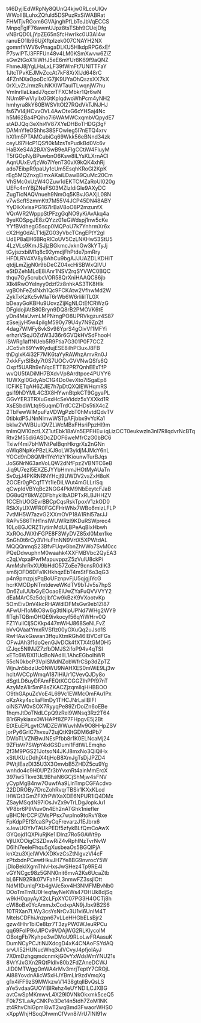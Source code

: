 t46DyjlEdWRpNy8QUnQ4kjw0RLcoUlQv
WWoIIBLuhxZQfuld5DSPuzRxSiWABRat
FHMTjvRGom6GVAjnghPfLbTeJbVqECCS
MnpqTglF76awmUJpz8tsTSbh9CUejDfg
vNBrQD0LjYpZE65nSfcHwrIkc0U3AI4w
ranuEO1lb96UjXftplzek007CNAYH2NX
gomnfYWV6vPnagaDLKU5HlkdpRPG6xEf
P7swlPTJ3FFFUn48v4LM0KSmXwvw6ZiZ
sGw2tGoX1iiWHJ5eE6mYUr8K69f9aQNZ
FhmeJ8jYgLHaLxLF39fWmFt7UNlTTFaY
1JtcTPvKEJMvZccAt7kF8XrXIJd648rC
4FZnNXaOpoDclG7jK9UYaOhQszsXX7kX
0rXLvZtJrmzRuNKXlWTauITLwqnjW7hu
VmlnrlIaLkadJ7qcxrTFXCMbkr1Qr6wN
NUm9FwVIylIx0GtKplqdwoWhPcm4yNH2
hmhyra8kY60BWSVltOl27RQdVkTJNJHJ
fs67Vl4jHCvvOVL4AwOtxG6cYHSaj4Nc
h5M62Ba4PQiho7i6WAMWCxqmbVQpydE7
stADJQqi3eXhi4V87XYeDHBoTHDGj3gF
DAMnYfeOShhs38SFOwIeg5I7nETQ4xrv
hXflm5PTAMCubiGq69Wkk56eBNnd34zk
ceyU97HcP1QSfI0kMzsTsPudkBd0Vc6v
HaBXeS4A2BAYSwB9eAFlgCCtiW4FluyM
T5fGOpNyBPuwbnO6Ksw8lLYsKLXrnACl
AqnUUxEvfjzWo7iYenT30vX9kQK4xhRj
ado7EibpR9paUy1cUm5EsqhKRoGl2KpK
rEg5MQZnxgEimxAKaiLDawB9QuMc20Cm
VhSMc0xUzW4OZuw1dEKTCMZaRoUl020g
UEFc4mYBjZNeFS03MZlzldiGle9AXyDC
ZugTicNAQVnueh9NmOq5KBvJGAXjL08N
v7wScfISzmmKtt7M55V4JCP45DN48ABY
YyDIkXvisaPG167lrBaV8oO8P2mzunfX
VQrAVR2WpppStPFzgGqNO9yKiAvAkq4a
9yeKOSpgJE8zQYzz01eGWdspj1nw5cKe
YYfBVdhegG5scp0MQPoU7k7YnhrmXr6x
cX2Hg0dALT1djZG03yVbcTCngEPtY2gI
UdEP8aEH6BRqRlCoUV5CzLNKHw53StU5
4LzVLs9KmJSJjzBGkmcJxknGw3kYTyJj
tGyjszxbiM1q8c92ymdjFhPtde7pmRry
HFDLRV4XV8y8AhCu9bgAJJUAZDLKDHiT
qtdjLmZjgN0r9bDeCZ04xcHiSBWxQIVU
eStDZehMLdE8iAnr1NSV2rqSYVWC0BQC
thqu7Gy5crubcVOR58QrXniHAAQC86jb
XIk4RwOYeInyy0dzf2z8nhkAS3TK8Hlk
vgBOhFeZslNxh1Qc9FCKAtw2VfhwMd2W
ZykTxKzKc5vMlaT6rWb6W6rliIiITL0X
bDeayGoKBHu9UovzZijKgNLOtEfCRWzG
DFgldojlAtB80Bryn9DQ8rB2PMOVK6tE
yDn4MaUvmLMPNrngPO8UPRVkgzur4S87
zSsejjyH5w4pilgM590y79U4y7N9Zp2f
4dag7WMFy8vkSv98YprS4gOivVf1MFYi
erhzrVSqJOZdW3J36r6GVQkHVSdFhooH
iSWRg1affNUeb5R9Ftia7G301P0F7CCZ
JCo5vh69YwlKydujESE8ilhPl3uxJ8FB
thDglxK4i32F7MK6taYyRAWhzAmvRn0J
7xkkFyrSlBdy7t0S7UOCvGVVNwQSfs6Q
Oxpf5UARh9eIVqcETTB2PR7QnhEExTfP
wvQU5fADiMH7BXdvVp8Ardtpoe4PUYY6
1UWXgI0GdyAbC1G4Do0evXto7iSgaEp8
ICFiKETqAH6ZJlE7h7pDtQXQlEWHqmRS
gsi19hDYML4C3X8HYwnBtpkCT9GgyaPL
GGvYER3TRXuGsxHcSeViddz5xYXXkd1R
XsESbdWLtq9SuqmDTrdCCZHDs5tiX4cZ
2TbFewWlMpuFzVDWgPzbT0hMvtdQdvTV
0tibkdP5JNnNlmwWSTpAFjbbx9vYcKa1
bkIw2VWBUulQVZLWcMBxFHsriPpzHl9m
tnImQM10zctLXZ1utEbk18aVn5EPFHEu
iqLizOCT0eukwzln3nl7RIlqdvrNcBTq
Rtv2M55di6ASDcZDOF6weMfrCzG0bBC6
Txiwf4mi7bHWNtPeIBqnHkrgrXs2nGNn
oWIq8NpKePBzLKJ9oLW3yidjMJMcY6nL
YOCd9nD8QMH1YeYlzY1KiounwTurBJqs
JoS6NrN63anVoLQW2dNfFpz2VBNTC6eB
Jiq9U7ezI5EXZEJYYbHmmJHOtMyAUaTn
Sv0zjJ4PKRNRNYHcjI9UWDV2vsZxH8oK
2OCEr0gPCqfTYt1IeDiLWut4mGLLrISq
qCwpIdVBYqBc2NGG4PkM9NbEeytcFJaB
DG8uQY8kWZDFbhykIlbADPTxRLBJHHZV
1CCEhUOGEvrBBCpCqsRskTpoxV1zkOD0
RSkXyUXWFR0FGCFHrWNx7WBo6mizLFLP
7vtMH5W7azvG2XXmOVP18A1Rhl57arJJ
RAPv586ThH1nsIWUWRzl9KDuRSWprec4
10Lo8GJCRZTiytimMdULBPeAqBlxHbwh
XxROcJWXhFGPE8F3WyDVZ85xl0Mxn1ke
SnGh0t6rCy3VHuFtnNN9VrtX5XPWtdAL
MQQQnmqS23BfvFUqvGbnZhVWo7SvM0cc
PQeDdwuphnM0waahk4XXFMBVbc2QyEA3
c2qLVqxaIPwfMapuvppzZ5zVulU8ckPi
AmMshrRvXU9bHdO57ZoEe79cnsR0dIK3
sm6jOFD6DFa1KHkhqzEbT4mStF6o3qG3
p4n9pmzpjsPqBoUFznpvFjU5qjgjIYcG
hcrKMODpNTmtdeveWKdTV9bTJv5s7hpS
Dn6ZulUUbGyEOoaoEiUwZYaFuQVVVYY2
dEaMArC5z5dcjlbfCw9kBzK9VXootvKp
5OmEivDnV4kcRHAWdlDFMsGw9eb1Zl87
AFwUH1oMkO8w6g3tINipUPNd7WHg2WY9
flTqhTQBmOHQE9ivkocyf56qYiWHrv0Q
FZ1YuilCljSCKkp447mWHJ868SeNLFvZ
bVvQVaatYmxRVSfIz00yOXuQq2uJsd1S
RwHAwkGswan3ffquXtmRGh46IBVCdFGs
OFwJAh3f1doQenGJvDCk4fXTX4tGMDH5
tZJqc5NIMJZ7zfbDMJS2ifoP94v4qTSI
xETc6WBXI1UcBoNAdIlL1AhcEGboIhWR
55cN0kbcP3VpISMdNZobWfrCSp3dZpTZ
WjnJn5bdzUc0NWU9NAHXES0mWiE9Lj3w
hcltAVCCpWmqA187lHiUr1CVevQJDy8o
dSgtLD6uyDFAmFEQtKCCGGZIhPPf97nT
AzyMzA1ir5mP8sZKACZjzqmllqHHBBOO
O9thGApuZcVoE4L69Vc1EWMcOmFAu1Px
oKzAky4scIiaFlmDy1THCJNrLaiIBIFI
oiNS7W0vSOX7RyyqPe89ZrDoiZn6oEBe
1hqmJtDoTNdLCpQ9zRel9WNsq3Rz2T64
B1r6Rykiaxx0WHAPf8ZP7FHpgvE5j2Bt
EtXEuEPLgvtCMDZEWWuvhMv9O8HHpZSV
jorPy6GrIC7hvxu72ujQtK9tGDM6dPb7
DWbTLVZNBwJNEsPfbb8r1K0ELNcaMj24
9ZFisVr7SWpY4xIGSDumi1FdtWLEmqho
2f3M9PGS21JotsoN4JKJ8mxNo3QiQiHx
xStUKUcDdhjX4tjHoB8XmJgTsDjJPZD4
PWtjIEazDI35U3X3OmvbB5ZHDZ5cu9Yg
wnhdo4c9H0UPZr3bYvxnRt4ainMmErcX
397iw5Tkve3IL9BhaN6GCjShMjw4sFNV
yCypMgB4nw7OuwfAa9LlnTmpCGFAcdvo
22DDROBy7DrcZohRvqrTBSir1KXxKLcd
lHWGt3GmZFXfrPWXaXDE6NPUR1lQ4DMx
ZSayMSqdN97lOsJvZx9vTrLDgJopkJu1
VP8br6P9Viuv0n4Eh2nATGhk1niefler
uBHCNrCCPlZMsPPsx7wpIno9toRvY8xe
FpKdpPEfSfcaSPyCqFrevarzJ1EJbrx6
xJewUOYIvTAUkPEDf5zfykBLfQmCoAwX
GYQojd1QXPiuRjKe1IDlnz7Ro5GAWt9p
VjlUXOOigCSZDxwRiZ4vRphINzTvrNvW
D6lhi7eeleFhqu5gXusbeaOs5BGQlPjA
knXzu3XjelWVkXDKvzCsZtNlgvzVl4cF
zPtxbdnPCewtHkvJH7Ye8BG9nvrocY5W
jDloBekIXgmThlvHxsJwSHez4Tp9RE4l
vGYNCgc98z5GNN0nit6mvA2Ks6UcaZtb
bL6FN92Rik07VFahFL3nmwFZ3ssjlOtt
NdM1DunlqPXb4gVJc5xv4H3NMFMBvNb0
DOoTmTm1U0HeqfayNeKWs47OHUk8djSq
w9kH0qpyAyX2cLFpXYC07PG3H4OCTj8h
cWl8oBx0YcAmmJxCodxpAN9jJbx9B2S6
10TRXan7LWy3csYsNrCv3U1vi6UnIM4T
MtelsCDFhiJnzpn67vLLeHHGbELsBjr2
gzw4Hhr1biCe8lzr7T3zyPW0WJeuRPCu
qq69FolP9kUlPCv9VDAjWG2RLKlycoIM
OBotgFb7Kyhpe3wDMoU9RLoLwFRAasuK
DumNCyPCJtiNJXdcgD4xK4CNAoFSYdAQ
srvUI52HUNucWnq3uIVCvyJ4pfjoIAyJ
7X0mDzhgqmdcnmkjG0vYxWdsWmYNU21s
8VrYJxGXn2RQtPldIv80b2FdZAneDCWJ
JID0MTWggOnWA4rMv3mrjTeptY7CROjL
Al88YovdnAIicW5xHJYBmLlr9zdVmqXq
g1x4iFF9zS9MWkzwV1438gtqIlBvQsLS
aYe5vdaaGUOYlBlRehz4eUYNDILCJXBG
avtCwSpMKmwvL4X29I0VNkOkxmk5ceQ5
F0k7S1LaAyCNKPo3De14n5tdh7ZoM1NK
zt4RhvChiGpmI8wT2wqBmd3FwaorWHSO
xXppWhjHSoqDhwmCfVvn8iVrU7lNI91w
